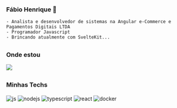 ### Fábio Henrique 👋

    - Analista e desenvolvedor de sistemas na Angular e-Commerce e Pagamentos Digitais LTDA
    - Programador Javascript
    - Brincando atualmente com SvelteKit...
##
### Onde estou

<a href="https://www.linkedin.com/in/fabio-henrique-kido" target="_blank"><img src="https://img.shields.io/badge/-LinkedIn-%230077B5?style=for-the-badge&logo=linkedin&logoColor=white" target="_blank"></a> 

##
### Minhas Techs

<div style="display: inline_block">
  <img align="center" alt="js" src="https://img.shields.io/badge/JavaScript-F7DF1E?style=for-the-badge&logo=javascript&logoColor=black" />
  <img align="center" alt="nodejs" src="https://img.shields.io/badge/Node.js-43853D?style=for-the-badge&logo=node.js&logoColor=white" />
  <img align="center" alt="typescript" src="https://img.shields.io/badge/TypeScript-007ACC?style=for-the-badge&logo=typescript&logoColor=white" />
  <img align="center" alt="react" src="https://img.shields.io/badge/React-20232A?style=for-the-badge&logo=react&logoColor=61DAFB" />
  <img align="center" alt="docker" src="https://img.shields.io/badge/Docker-2497ED?style=for-the-badge&logo=docker&logoColor=white" />
</div><br/>
